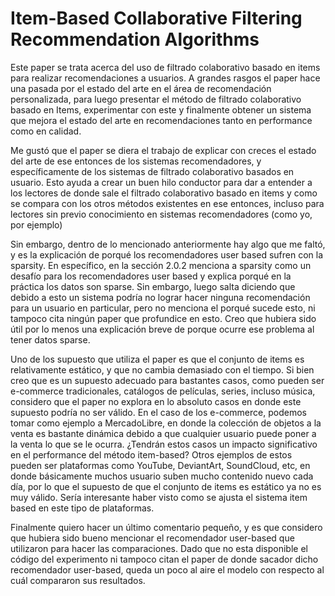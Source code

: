# Item-Based Collaborative Filtering Recommendation Algorithms

Este paper se trata acerca del uso de filtrado colaborativo basado en items para realizar recomendaciones a usuarios. A grandes rasgos el paper hace una pasada por
el estado del arte en el área de recomendación personalizada, para luego presentar el método de filtrado colaborativo basado en Items, experimentar con este y finalmente obtener un sistema que mejora el estado del arte en recomendaciones tanto en performance como en calidad.

Me gustó que el paper se diera el trabajo de explicar con creces el estado del arte de ese entonces de los sistemas recomendadores, y específicamente de los
sistemas de filtrado colaborativo basados en usuario. Esto ayuda a crear un buen hilo conductor para dar a entender a los lectores de donde sale el filtrado colaborativo basado en items y como se compara con los otros métodos existentes en ese entonces, incluso para lectores sin previo conocimiento en sistemas recomendadores (como yo, por ejemplo)

Sin embargo, dentro de lo mencionado anteriormente hay algo que me faltó, y es la explicación de porqué los recomendadores user based sufren con la sparsity. En específico, en la sección 2.0.2 menciona a sparsity como un desafío para los recomendadores user based y explica porqué en la práctica los datos son sparse. Sin embargo, luego salta diciendo que debido a esto un sistema podría no lograr hacer ninguna recomendación para un usuario en particular, pero no menciona el porqué sucede esto, ni tampoco cita ningún paper que profundice en esto. Creo que hubiera sido útil por lo menos una explicación breve de porque ocurre ese problema al tener datos sparse.

Uno de los supuesto que utiliza el paper es que el conjunto de items es relativamente estático, y que no cambia demasiado con el tiempo. Si bien creo que es un supuesto adecuado para bastantes casos, como pueden ser e-commerce tradicionales, catálogos de películas, series, incluso música, considero que el paper no explora en lo absoluto casos en donde este supuesto podría no ser válido. En el caso de los e-commerce, podemos tomar como ejemplo a MercadoLibre, en donde la colección de objetos a la venta es bastante dinámica debido a que cualquier usuario puede poner a la venta lo que se le ocurra. ¿Tendrán estos casos un impacto significativo en el performance del método item-based? Otros ejemplos de estos pueden ser plataformas como YouTube, DeviantArt, SoundCloud, etc, en donde básicamente muchos usuario suben mucho contenido nuevo cada día, por lo que el supuesto de que el conjunto de items es estático ya no es muy válido. Sería interesante haber visto como se ajusta el sistema item based en este tipo de plataformas.

Finalmente quiero hacer un último comentario pequeño, y es que considero que hubiera sido bueno mencionar el recomendador user-based que utilizaron para hacer las comparaciones. Dado que no esta disponible el código del experimento ni tampoco citan el paper de donde sacador dicho recomendador user-based, queda un poco al aire el modelo con respecto al cuál compararon sus resultados.
